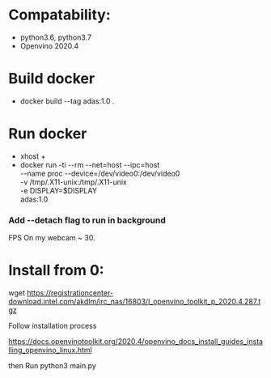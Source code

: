 # Compatability:
- python3.6, python3.7
- Openvino 2020.4

# Build docker
* docker build --tag adas:1.0 .

# Run docker 
*  xhost +
*  docker run -ti --rm --net=host --ipc=host \
   --name proc --device=/dev/video0:/dev/video0 \
   -v /tmp/.X11-unix:/tmp/.X11-unix \
   -e DISPLAY=$DISPLAY \
   adas:1.0


### Add --detach flag to run in background

FPS On my webcam ~ 30.

# Install from 0:

wget https://registrationcenter-download.intel.com/akdlm/irc_nas/16803/l_openvino_toolkit_p_2020.4.287.tgz

Follow installation process

https://docs.openvinotoolkit.org/2020.4/openvino_docs_install_guides_installing_openvino_linux.html

then Run 
python3 main.py